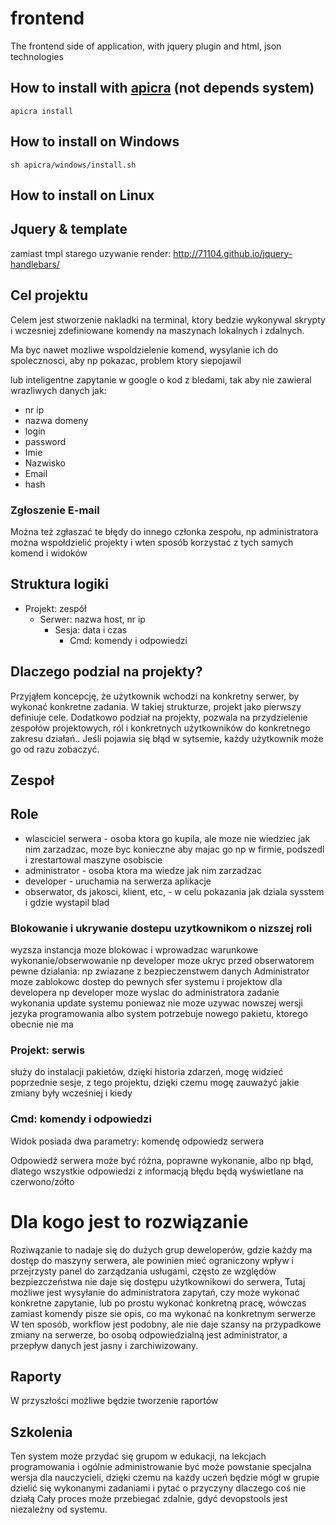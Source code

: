 # frontend
The frontend side of application, with jquery plugin and html, json technologies

## How to install with [apicra](https://apicra.com/) (not depends system)

    apicra install

## How to install on Windows

    sh apicra/windows/install.sh

## How to install on Linux


## Jquery & template
zamiast tmpl starego uzywanie render:
http://71104.github.io/jquery-handlebars/


## Cel projektu

Celem jest stworzenie nakladki na terminal, ktory bedzie wykonywal skrypty i wczesniej zdefiniowane komendy
na maszynach lokalnych i zdalnych.

Ma byc nawet mozliwe wspoldzielenie komend, wysylanie ich do spolecznosci, aby np pokazac, problem ktory siepojawil

lub inteligentne zapytanie w google o kod z bledami,
tak aby nie zawieral wrazliwych danych jak:
- nr ip
- nazwa domeny
- login
- password
- Imie
- Nazwisko
- Email
- hash

### Zgłoszenie E-mail
Można też zgłaszać te błędy do innego członka zespołu,
np administratora
można wspołdzielić projekty i  wten sposób korzystać z tych samych komend i widoków

## Struktura logiki

+ Projekt: zespół
    + Serwer: nazwa host, nr ip
        + Sesja: data i czas
            +  Cmd: komendy i odpowiedzi

## Dlaczego podzial na projekty?
Przyjąłem koncepcję, że użytkownik wchodzi na konkretny serwer, by wykonać konkretne zadania.
W takiej strukturze, projekt jako pierwszy definiuje cele.
Dodatkowo podział na projekty, pozwala na przydzielenie zespołów projektowych, ról i konkretnych użytkowników
do konkretnego zakresu działań..
Jeśli pojawia się błąd w sytsemie, każdy użytkownik może go od razu zobaczyć.

## Zespoł

## Role
- wlasciciel serwera - osoba ktora go kupila, ale moze nie wiedziec jak nim zarzadzac, moze byc konieczne aby majac go np w firmie, podszedl i zrestartowal maszyne osobiscie
- administrator - osoba ktora ma wiedze jak nim zarzadzac
- developer - uruchamia na serwerza aplikacje
- obserwator, ds jakosci, klient, etc, - w celu pokazania jak dziala sysstem i gdzie wystapil blad

### Blokowanie i ukrywanie dostepu uzytkownikom o nizszej roli
wyzsza instancja moze blokowac i wprowadzac warunkowe wykonanie/obserwowanie
np developer moze ukryc przed obserwatorem pewne dzialania: np zwiazane z bezpieczenstwem danych
Administrator moze zablokowc dostep do pewnych sfer systemu i projektow dla developera
np developer moze wyslac do administratora zadanie wykonania update systemu poniewaz  nie moze uzywac nowszej wersji jezyka programowania
albo system potrzebuje nowego pakietu, ktorego obecnie nie ma


### Projekt: serwis
służy do instalacji pakietów,
dzięki historia zdarzeń, mogę widzieć poprzednie sesje, z tego projektu,
dzięki czemu mogę zauważyć jakie zmiany były wcześniej i kiedy


###  Cmd: komendy i odpowiedzi
Widok posiada dwa parametry:
komendę
odpowiedz serwera

Odpowiedź serwera może być różna, poprawne wykonanie, albo np błąd,
dlatego wszystkie odpowiedzi z informacją błędu będą wyświetlane na czerwono/zółto


# Dla kogo jest to rozwiązanie
Roziwązanie to nadaje się do dużych grup deweloperów, gdzie każdy ma dostęp do maszyny serwera, ale
powinien mieć ograniczony wpływ i przejrzysty panel do zarządzania usługami,
często ze względów bezpiezczeństwa nie daje się dostępu użytkownikowi do serwera,
Tutaj możliwe jest wysyłanie do administratora zapytań, czy może wykonać konkretne zapytanie,
lub po prostu wykonać konkretną pracę, wówczas zamiast komendy pisze sie opis, co ma wykonać na konkretnym serwerze
W ten sposób, workflow jest podobny, ale nie daje szansy na przypadkowe zmiany na serwerze, bo osobą
odpowiedzialną jest administrator, a przepływ danych jest jasny i zarchiwizowany.

## Raporty
W przyszłości możliwe będzie tworzenie raportów

## Szkolenia
Ten system może przydać się grupom w edukacji, na lekcjach programowania i ogólnie administrowanie
być może powstanie specjalna wersja dla nauczycieli, dzięki czemu
na każdy uczeń będzie mógł w grupie dzielić się wykonanymi zadaniami i pytać o przyczyny dlaczego coś nie działą
Cały proces może przebiegać zdalnie, gdyć devopstools jest niezależny od systemu.



